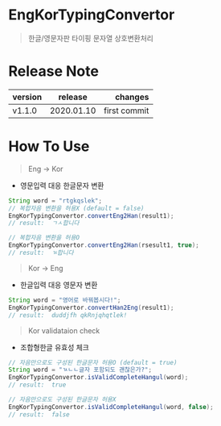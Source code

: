 # EngKorTypingConvertor
> 한글/영문자판 타이핑 문자열 상호변환처리

# Release Note

| version | release | changes |
|---|:---:|---:|
| v1.1.0 | 2020.01.10 | first commit |

# How To Use
> Eng -> Kor
- 영문입력 대응 한글문자 변환
 
```java
String word = "rtgkqslek";  
// 복합자음 변환을 허용X (default = false)
EngKorTypingConvertor.convertEng2Han(result1);
// result:  ㄱㅅ합니다

// 복합자음 변환을 허용O
EngKorTypingConvertor.convertEng2Han(rsesult1, true);
// result:  ㄳ합니다
```

> Kor -> Eng
- 한글입력 대응 영문자 변환 
```java
String word = "영어로 바꿔봅시다!";
EngKorTypingConvertor.convertHan2Eng(result1);
// result:  duddjfh qkRnjqhqtlek!
```

> Kor validataion check 
- 조합형한글 유효성 체크
```java
// 자음만으로도 구성된 한글문자 허용O (default = true)
String word = "ㄳㄴㄴ글자 포함되도 괜찮은가?";
EngKorTypingConvertor.isValidCompleteHangul(word);
// result:  true

// 자음만으로도 구성된 한글문자 허용X
EngKorTypingConvertor.isValidCompleteHangul(word, false);
// result:  false
```